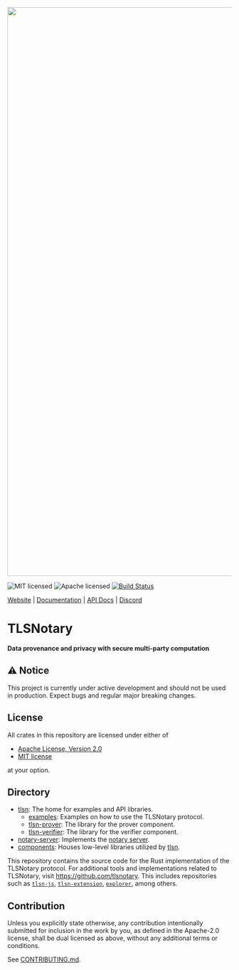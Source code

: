<p align="center">
    <img src="./tlsn-banner.png" width=1280 />
</p>

![MIT licensed][mit-badge]
![Apache licensed][apache-badge]
[![Build Status][actions-badge]][actions-url]

[mit-badge]: https://img.shields.io/badge/license-MIT-blue.svg
[apache-badge]: https://img.shields.io/github/license/saltstack/salt
[actions-badge]: https://github.com/tlsnotary/tlsn/actions/workflows/ci.yml/badge.svg
[actions-url]: https://github.com/tlsnotary/tlsn/actions?query=workflow%3Arust+branch%3Adev

[Website](https://tlsnotary.org) |
[Documentation](https://docs.tlsnotary.org) |
[API Docs](https://tlsnotary.github.io/tlsn) |
[Discord](https://discord.gg/9XwESXtcN7)

# TLSNotary

**Data provenance and privacy with secure multi-party computation**

## ⚠️ Notice

This project is currently under active development and should not be used in production. Expect bugs and regular major breaking changes.

## License
All crates in this repository are licensed under either of

- [Apache License, Version 2.0](http://www.apache.org/licenses/LICENSE-2.0)
- [MIT license](http://opensource.org/licenses/MIT)

at your option.

## Directory

- [tlsn](./tlsn/): The home for examples and API libraries.
    - [examples](./tlsn/examples/): Examples on how to use the TLSNotary protocol.
    - [tlsn-prover](./tlsn/tlsn-prover/): The library for the prover component.
    - [tlsn-verifier](./tlsn/tlsn-verifier/): The library for the verifier component.
- [notary-server](./notary-server/): Implements the [notary server](https://docs.tlsnotary.org/intro.html#tls-verification-with-a-general-purpose-notary).
- [components](./components/): Houses low-level libraries utilized by [tlsn](./tlsn/).

This repository contains the source code for the Rust implementation of the TLSNotary protocol. For additional tools and implementations related to TLSNotary, visit <https://github.com/tlsnotary>. This includes repositories such as [`tlsn-js`](https://github.com/tlsnotary/tlsn-js), [`tlsn-extension`](https://github.com/tlsnotary/tlsn-extension), [`explorer`](https://github.com/tlsnotary/explorer), among others.


## Contribution

Unless you explicitly state otherwise, any contribution intentionally submitted
for inclusion in the work by you, as defined in the Apache-2.0 license, shall be
dual licensed as above, without any additional terms or conditions.

See [CONTRIBUTING.md](CONTRIBUTING.md).
